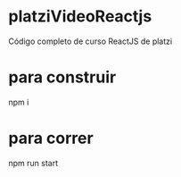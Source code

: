 # platziVideoReactjs
Código completo de curso ReactJS de platzi

# para construir
npm i

# para correr

npm run start
